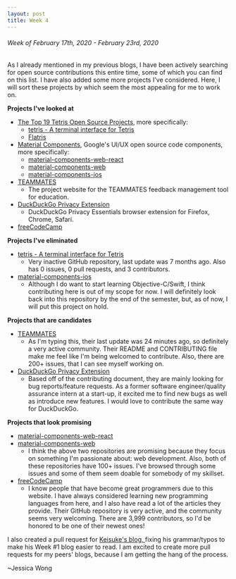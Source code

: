 ```yaml
---
layout: post
title: Week 4
---
```


###### Week of February 17th, 2020 - February 23rd, 2020 
As I already mentioned in my previous blogs, I have been actively searching for open source contributions this entire time, some of which you can find on this list. I have also added some more projects I've considered. Here, I will sort these projects by which seem the most appealing for me to work on.

**Projects I've looked at**
- [The Top 19 Tetris Open Source Projects](https://awesomeopensource.com/projects/tetris), more specifically:
    - [tetris - A terminal interface for Tetris](https://github.com/samtay/tetris)
    - [Flatris](https://github.com/skidding/flatris)
- [Material Components](https://github.com/material-components), Google's UI/UX open source code components, more specifically:
    - [material-components-web-react](https://github.com/material-components/material-components-web-react)
    - [material-components-web](https://github.com/material-components/material-components-web)
    - [material-components-ios](https://github.com/material-components/material-components-ios)
- [TEAMMATES](https://github.com/TEAMMATES/teammates)
    - The project website for the TEAMMATES feedback management tool for education.
- [DuckDuckGo Privacy Extension](https://github.com/duckduckgo/duckduckgo-privacy-extension)
    - DuckDuckGo Privacy Essentials browser extension for Firefox, Chrome, Safari.
- [freeCodeCamp](https://github.com/freeCodeCamp/freeCodeCamp)

**Projects I've eliminated**
- [tetris - A terminal interface for Tetris](https://github.com/samtay/tetris) 
    - Very inactive GitHub repository, last update was 7 months ago. Also has 0 issues, 0 pull requests, and 3 contributors.
- [material-components-ios](https://github.com/material-components/material-components-ios)
    - Although I do want to start learning Objective-C/Swift, I think contributing here is out of my scope for now. I will definitely look back into this repository by the end of the semester, but, as of now, I will put this project on hold.

**Projects that are candidates**
- [TEAMMATES](https://github.com/TEAMMATES/teammates)
    - As I'm typing this, their last update was 24 minutes ago, so definitely a very active community. Their README and CONTRIBUTING file make me feel like I'm being welcomed to contribute. Also, there are 200+ issues, that I can see myself working on.  
- [DuckDuckGo Privacy Extension](https://github.com/duckduckgo/duckduckgo-privacy-extension)
    - Based off of the contributing document, they are mainly looking for bug reports/feature requests. As a former software engineer/quality assurance intern at a start-up, it excited me to find new bugs as well as introduce new features. I would love to contribute the same way for DuckDuckGo.

**Projects that look promising**
- [material-components-web-react](https://github.com/material-components/material-components-web-react)
- [material-components-web](https://github.com/material-components/material-components-web)
    - I think the above two repositories are promising because they focus on something I'm passionate about: web development. Also, both of these repositories have 100+ issues. I've browsed through some issues and some of them seem doable for somebody of my skillset.
- [freeCodeCamp](https://github.com/freeCodeCamp/freeCodeCamp)
    - I know people that have become great programmers due to this website. I have always considered learning new programming languages from here, and I also have read a lot of the articles they provide. Their GitHub repository is very active, and the community seems very welcoming. There are 3,999 contributors, so I'd be honored to be one of their newest ones!

I also created a pull request for [Keisuke's blog, ](https://github.com/hunter-college-ossd-spr-2020/Ks5810-weekly) fixing his grammar/typos to make his Week #1 blog easier to read. I am excited to create more pull requests for my peers' blogs, because I am getting the hang of the process.

~Jessica Wong
